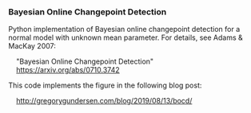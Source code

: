 ### Bayesian Online Changepoint Detection

Python implementation of Bayesian online changepoint detection for a normal
model with unknown mean parameter. For details, see Adams & MacKay 2007:

&nbsp;&nbsp;&nbsp;&nbsp;"Bayesian Online Changepoint Detection"
&nbsp;&nbsp;&nbsp;&nbsp;https://arxiv.org/abs/0710.3742

This code implements the figure in the following blog post:

&nbsp;&nbsp;&nbsp;&nbsp;http://gregorygundersen.com/blog/2019/08/13/bocd/